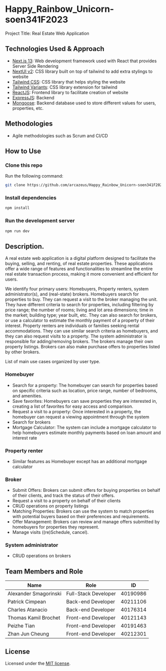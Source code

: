 # Happy_Rainbow_Unicorn-soen341F2023

Project Title: Real Estate Web Application

## Technologies Used & Approach

- [Next.js 13](https://nextjs.org/docs/getting-started): Web development framework used with React that provides Server Side Rendering
- [NextUI v2](https://nextui.org/): CSS library built on top of tailwind to add extra stylings to website
- [Tailwind CSS](https://tailwindcss.com/): CSS library that helps styling the website
- [Tailwind Variants](https://tailwind-variants.org): CSS library extension for tailwind
- [ReactJS](https://www.typescriptlang.org/): Frontend library to facilitate creation of website
- [ExpressJS](https://expressjs.com/): Backend
- [Mongoose](https://mongoosejs.com/docs/): Backend database used to store different values for users, properties, etc.

## Methodologies

- Agile methodologies such as Scrum and CI/CD

## How to Use

### Clone this repo

Run the following command:

```bash
git clone https://github.com/arcazeus/Happy_Rainbow_Unicorn-soen341F2023
```

### Install dependencies

```bash
npm install
```

### Run the development server

```bash
npm run dev
```

## Description.

A real estate web application is a digital platform designed to facilitate the buying, selling, and renting, of real estate properties. These applications offer a wide range of features and functionalities to streamline the entire real estate transaction process, making it more convenient and efficient for users.

We identify four primary users: Homebuyers, Property renters, system administrator(s), and (real-state) brokers. Homebuyers search for properties to buy. They can request a visit to the broker managing the unit. They have different criteria to search for properties, including filtering by price range; the number of rooms; living and lot area dimensions; time in the market; building type; year built, etc. They can also search for brokers, or use a calculator to estimate the monthly payment of a property of their interest. Property renters are individuals or families seeking rental accommodations. They can use similar search criteria as homebuyers, and they can also request visits to a property.
The system administrator is responsible for adding/removing brokers. The brokers manage their own property listings. Brokers can also make purchase offers to properties listed by other brokers.

List of main use cases organized by user type.

### Homebuyer

- Search for a property: The homebuyer can search for properties based on specific criteria such as location, price range, number of bedrooms, and amenities.
- Save favorites: Homebuyers can save properties they are interested in, creating a list of favorites for easy access and comparison.
- Request a visit to a property: Once interested in a property, the homebuyer can request a viewing appointment through the system
- Search for brokers
- Mortgage Calculator: The system can include a mortgage calculator to help homebuyers estimate monthly payments based on loan amount and interest rate

### Property renter

- Similar features as Homebuyer except has an additional mortgage calculator

### Broker

- Submit Offers: Brokers can submit offers for buying properties on behalf of their clients, and track the status of their offers.
- Request a visit to a property on behalf of their clients
- CRUD operations on property listings
- Matching Properties: Brokers can use the system to match properties with potential buyers based on their preferences and requirements.
- Offer Management: Brokers can review and manage offers submitted by homebuyers for properties they represent.
- Manage visits ((re)Schedule, cancel).

### System administrator

- CRUD operations on brokers

## Team Members and Role

| Name                  | Role                 | ID       |
| --------------------- | -------------------- | -------- |
| Alexander Smagorinski | Full-Stack Developer | 40190986 |
| Patrick Cimpean       | Back-end Developer   | 40211106 |
| Charles Atanacio      | Back-end Developer   | 40176314 |
| Thomas Kamil Brochet  | Front-end Developer  | 40121143 |
| Peizhe Tian           | Front-end Developer  | 40191463 |
| Zhan Jun Cheung       | Front-end Developer  | 40212301 |

## License

Licensed under the [MIT license](https://github.com/nextui-org/next-app-template/blob/main/LICENSE).
